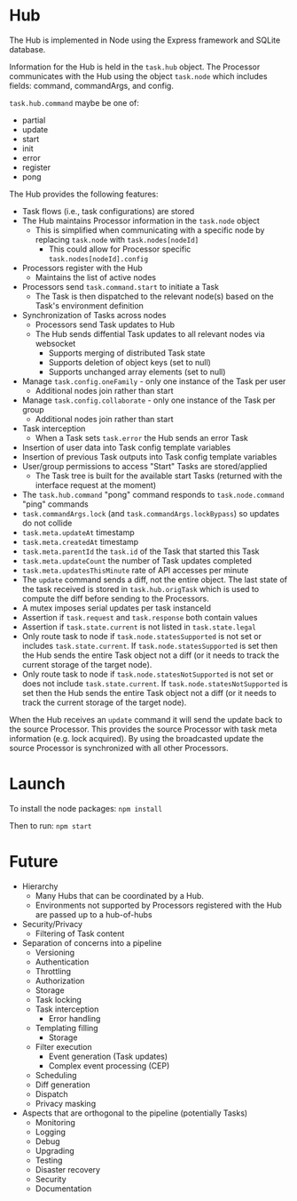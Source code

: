 # Hub

The Hub is implemented in Node using the Express framework and SQLite database. 

Information for the Hub is held in the `task.hub` object. The Processor communicates with the Hub using the object `task.node` which includes fields: command, commandArgs, and config. 

`task.hub.command` maybe be one of:
  * partial
  * update
  * start
  * init
  * error
  * register
  * pong

The Hub provides the following features:
* Task flows (i.e., task configurations) are stored
* The Hub maintains Processor information in the `task.node` object
  * This is simplified when communicating with a specific node by replacing `task.node` with `task.nodes[nodeId]`
    * This could allow for Processor specific `task.nodes[nodeId].config`
* Processors register with the Hub
  * Maintains the list of active nodes
* Processors send `task.command.start` to initiate a Task
  * The Task is then dispatched to the relevant node(s) based on the Task's environment definition
* Synchronization of Tasks across nodes
  * Processors send Task updates to Hub
  * The Hub sends diffential Task updates to all relevant nodes via websocket
    * Supports merging of distributed Task state
    * Supports deletion of object keys (set to null)
    * Supports unchanged array elements (set to null)
* Manage `task.config.oneFamily` - only one instance of the Task per user
  * Additional nodes join rather than start
* Manage `task.config.collaborate` - only one instance of the Task per group
  * Additional nodes join rather than start
* Task interception
  * When a Task sets `task.error` the Hub sends an error Task
* Insertion of user data into Task config template variables
* Insertion of previous Task outputs into Task config template variables
* User/group permissions to access "Start" Tasks are stored/applied
  * The Task tree is built for the available start Tasks (returned with the interface request at the moment)
* The `task.hub.command` "pong" command responds to `task.node.command` "ping" commands
* `task.commandArgs.lock` (and `task.commandArgs.lockBypass`) so updates do not collide
* `task.meta.updateAt` timestamp
* `task.meta.createdAt` timestamp
* `task.meta.parentId` the `task.id` of the Task that started this Task
* `task.meta.updateCount` the number of Task updates completed
* `task.meta.updatesThisMinute` rate of API accesses per minute
* The `update` command sends a diff, not the entire object. The last state of the task received is stored in `task.hub.origTask` which is used to compute the diff before sending to the Processors.
* A mutex imposes serial updates per task instanceId
* Assertion if `task.request` and `task.response` both contain values
* Assertion if `task.state.current` is not listed in `task.state.legal`
* Only route task to node if `task.node.statesSupported` is not set or includes `task.state.current`. If `task.node.statesSupported` is set then the Hub sends the entire Task object not a diff (or it needs to track the current storage of the target node).
* Only route task to node if `task.node.statesNotSupported` is not set or does not include `task.state.current`. If `task.node.statesNotSupported` is set then the Hub sends the entire Task object not a diff (or it needs to track the current storage of the target node).

When the Hub receives an `update` command it will send the update back to the source Processor. This provides the source Processor with task meta information (e.g. lock acquired). By using the broadcasted update the source Processor is synchronized with all other Processors.

# Launch

To install the node packages: `npm install` 

Then to run: `npm start`

# Future
* Hierarchy
  * Many Hubs that can be coordinated by a Hub.
  * Environments not supported by Processors registered with the Hub are passed up to a hub-of-hubs
* Security/Privacy
  * Filtering of Task content
* Separation of concerns into a pipeline
  * Versioning
  * Authentication
  * Throttling
  * Authorization
  * Storage
  * Task locking
  * Task interception
    * Error handling
  * Templating filling
    * Storage
  * Filter execution
    * Event generation (Task updates)
    * Complex event processing (CEP)
  * Scheduling
  * Diff generation
  * Dispatch
  * Privacy masking
* Aspects that are orthogonal to the pipeline (potentially Tasks)
  * Monitoring
  * Logging
  * Debug
  * Upgrading
  * Testing
  * Disaster recovery
  * Security
  * Documentation


